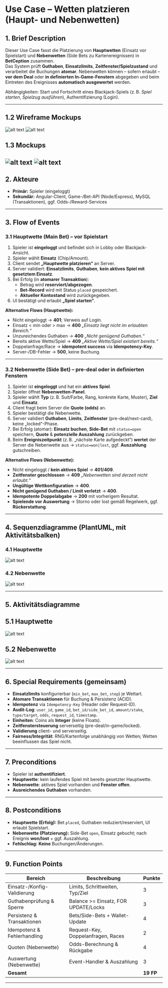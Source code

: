 # Use Case – Wetten platzieren (Haupt- **und** Nebenwetten)

## 1. Brief Description
Dieser Use Case fasst die Platzierung von **Hauptwetten** (Einsatz vor Spielstart) und **Nebenwetten** (Side Bets zu Kartenereignissen) in **BetCeption** zusammen.  
Das System prüft **Guthaben**, **Einsatzlimits**, **Zeitfenster/Spielzustand** und verarbeitet die Buchungen **atomar**. Nebenwetten können – sofern erlaubt – **vor dem Deal** oder **in definierten In-Game-Fenstern** abgegeben und beim Eintreten des Ereignisses **automatisch ausgewertet** werden.

Abhängigkeiten: Start und Fortschritt eines Blackjack-Spiels (z. B. *Spiel starten*, *Spielzug ausführen*), Authentifizierung (Login).

---
## 1.2 Wireframe Mockups
![alt text](../assets/Wireframe-mockups/Mockup-Nebenwette-wirecard.jpg)
![alt text](../assets/Wireframe-mockups/Mockup-Nebenwette2-wirecard.jpg)
## 1.3 Mockups
![alt text](../assets/mockups/Bet-Bet-Mockup.png)
![alt text](../assets/mockups/Bet-Bet-Mockup2.png)
---

## 2. Akteure
- **Primär:** Spieler (eingeloggt)
- **Sekundär:** Angular-Client, Game-/Bet-API (Node/Express), MySQL (Transaktionen), ggf. Odds-/Reward-Services

---

## 3. Flow of Events

### 3.1 Hauptwette (Main Bet) – vor Spielstart
1. Spieler ist **eingeloggt** und befindet sich in Lobby oder Blackjack-Ansicht.  
2. Spieler wählt **Einsatz** (Chip/Amount).  
3. Client sendet **„Hauptwette platzieren“** an Server.  
4. Server validiert: **Einsatzlimits**, **Guthaben**, **kein aktives Spiel mit gesetztem Einsatz**.  
5. Bei Erfolg (in **atomarer Transaktion**):  
   - Betrag wird **reserviert/abgezogen**.  
   - **Bet-Record** wird mit Status `placed` gespeichert.  
   - **Aktueller Kontostand** wird zurückgegeben.  
6. UI bestätigt und erlaubt **„Spiel starten“**.

**Alternative Flows (Hauptwette):**  
- Nicht eingeloggt → **401**; Verweis auf Login.  
- Einsatz < min oder > max → **400** *„Einsatz liegt nicht im erlaubten Bereich.“*  
- Unzureichendes Guthaben → **400** *„Nicht genügend Guthaben.“*  
- Bereits aktive Wette/Spiel → **409** *„Aktive Wette/Spiel existiert bereits.“*  
- Doppelanfrage/Race → **idempotent success** via **Idempotency-Key**.  
- Server-/DB-Fehler → **500**, keine Buchung.

---

### 3.2 Nebenwette (Side Bet) – pre-deal oder in definierten Fenstern
1. Spieler ist **eingeloggt** und hat ein **aktives Spiel**.  
2. Spieler öffnet **Nebenwetten-Panel**.  
3. Spieler wählt **Typ** (z. B. Suit/Farbe, Rang, konkrete Karte, Muster), **Ziel** und **Einsatz**.  
4. Client fragt beim Server die **Quote (odds)** an.  
5. Spieler bestätigt die Nebenwette.  
6. Server validiert **Guthaben**, **Limits**, **Zeitfenster** (pre-deal/next-card), keine „locked“-Phase.  
7. Bei Erfolg (atomar): **Einsatz buchen**, **Side-Bet** mit `status=open` speichern, **Quote** & **potenzielle Auszahlung** zurückgeben.  
8. Beim **Ereigniszeitpunkt** (z. B. „nächste Karte aufgedeckt“) **wertet** der Server die Nebenwette aus → `status=won|lost`, ggf. **Auszahlung** gutschreiben.

**Alternative Flows (Nebenwette):**  
- Nicht eingeloggt / **kein aktives Spiel** → **401/409**.  
- **Zeitfenster geschlossen** → **409** *„Nebenwetten sind derzeit nicht erlaubt.“*  
- **Ungültige Wettkonfiguration** → **400**.  
- **Nicht genügend Guthaben / Limit verletzt** → **400**.  
- **Idempotente Doppelabgabe** → **200** mit vorherigem Resultat.  
- **Spielende vor Auswertung** → Storno oder lost gemäß Regelwerk, ggf. **Rückerstattung**.

---

## 4. Sequenzdiagramme (PlantUML, mit Aktivitätsbalken)

### 4.1 Hauptwette
![alt text](<../assets/Sequenzdiagramme/Sequenzdiagramm Hauptwette.png>)

### 4.2 Nebenwette
![alt text](<../assets/Sequenzdiagramme/Sequenzdiagramm Nebenwette.png>)

---

## 5. Aktivitätsdiagramme
## 5.1 Hauptwette
![alt text](<../assets/Aktivitätsdiagramme/Aktivitätsdiagramm Hauptwette.png>)
## 5.2 Nebenwette
![alt text](<../assets/Aktivitätsdiagramme/Aktivitätsdiagramm nebenwette.png>)

---

## 6. Special Requirements (gemeinsam)
- **Einsatzlimits** konfigurierbar (`min_bet`, `max_bet`, `step`) je Wettart.  
- **Atomare Transaktionen** für Buchung & Persistenz (ACID).  
- **Idempotenz** via `Idempotency-Key` (Header oder Request-ID).  
- **Audit-Log**: `user_id`, `game_id`, `bet_id/side_bet_id`, `amount/stake`, `type/target`, `odds`, `request_id`, `timestamp`.  
- **Einheiten**: Coins als **Integer** (keine Floats).  
- **Zeitfenstersteuerung** serverseitig (pre-deal/in-game/locked).  
- **Validierung** client- und serverseitig.  
- **Fairness/Integrität**: RNG/Kartenfolge unabhängig von Wetten; Wetten beeinflussen das Spiel nicht.

---

## 7. Preconditions
- Spieler ist **authentifiziert**.  
- **Hauptwette**: kein laufendes Spiel mit bereits gesetzter Hauptwette.  
- **Nebenwette**: aktives Spiel vorhanden und **Fenster offen**.  
- **Ausreichendes Guthaben** vorhanden.

---

## 8. Postconditions
- **Hauptwette (Erfolg):** Bet `placed`, Guthaben reduziert/reserviert, UI erlaubt Spielstart.  
- **Nebenwette (Platzierung):** Side-Bet `open`, Einsatz gebucht; nach Ereignis **won/lost** + ggf. Auszahlung.  
- **Fehlschlag:** **Keine** Buchungen/Änderungen.

---



## 9. Function Points
| Bereich | Beschreibung | Punkte |
|---|---|---|
| Einsatz-/Konfig-Validierung | Limits, Schrittweiten, Typ/Ziel | 3 |
| Guthabenprüfung & Sperre | Balance >= Einsatz, FOR UPDATE/Locks | 3 |
| Persistenz & Transaktionen | Bets/Side-Bets + Wallet-Update | 4 |
| Idempotenz & Fehlerhandling | Request-Key, Doppelanfragen, Races | 2 |
| Quoten (Nebenwette) | Odds-Berechnung & Rückgabe | 4 |
| Auswertung (Nebenwette) | Event-Handler & Auszahlung | 3 |
| **Gesamt** |  | **19 FP** |

---



